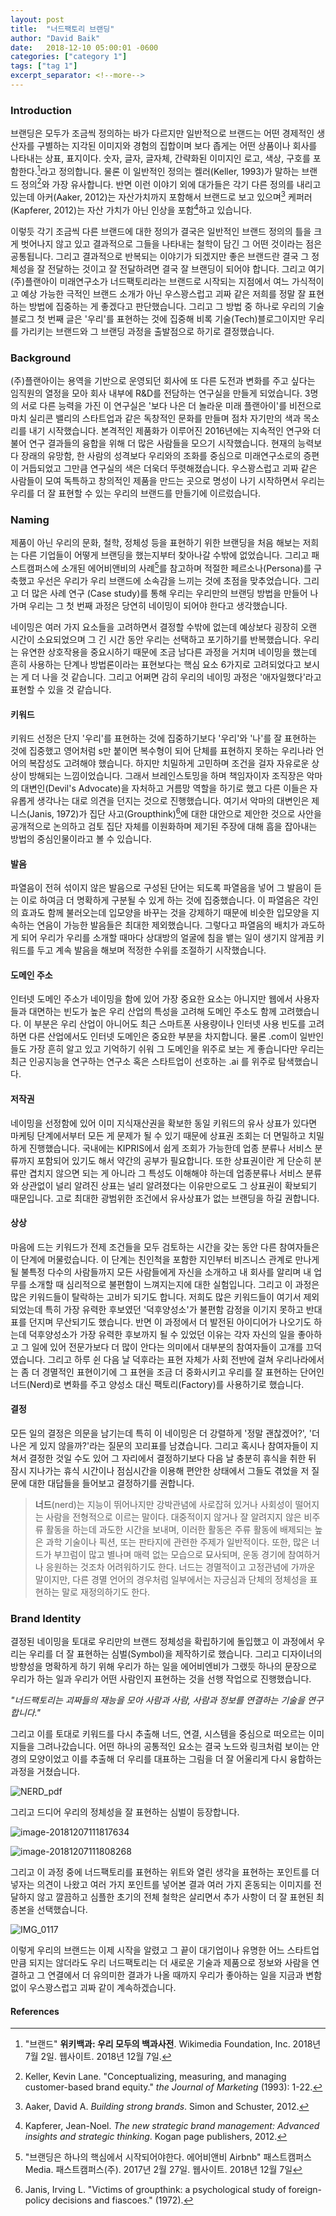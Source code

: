 ```yaml
---
layout: post
title:  "너드팩토리 브랜딩"
author: "David Baik"
date:   2018-12-10 05:00:01 -0600
categories: ["category 1"]
tags: ["tag 1"]
excerpt_separator: <!--more-->
---
```


### Introduction

브랜딩은 모두가 조금씩 정의하는 바가 다르지만 일반적으로 브랜드는 어떤 경제적인 생산자를 구별하는 지각된 이미지와 경험의 집합이며 보다 좁게는 어떤 상품이나 회사를 나타내는 상표, 표지이다. 숫자, 글자, 글자체, 간략화된 이미지인 로고, 색상, 구호를 포함한다.[^1]라고 정의합니다. 물론 이 일반적인 정의는 켈러(Keller, 1993)가 말하는 브랜드 정의[^2]와 가장 유사합니다. 반면 이런 이야기 외에 대가들은 각기 다른 정의를 내리고 있는데 아커(Aaker, 2012)는 자산가치까지 포함해서 브랜드로 보고 있으며[^3] 케퍼러(Kapferer, 2012)는 자산 가치가 아닌 인상을 포함[^4]하고 있습니다.

<!--more-->

이렇듯 각기 조금씩 다른 브랜드에 대한 정의가 결국은 일반적인 브랜드 정의의 틀을 크게 벗어나지 않고 있고 결과적으로 그들을 나타내는 철학이 담긴 그 어떤 것이라는 점은 공통됩니다. 그리고 결과적으로 반복되는 이야기가 되겠지만 좋은 브랜드란 결국 그 정체성을 잘 전달하는 것이고 잘 전달하려면 결국 잘 브랜딩이 되어야 합니다. 그리고 여기 (주)플랜아이 미래연구소가 너드팩토리라는 브랜드로 시작되는 지점에서 여느 가식적이고 예상 가능한 극적인 브랜드 소개가 아닌 우스꽝스럽고 괴짜 같은 저희를 정말 잘 표현하는 방법에 집중하는 게 좋겠다고 판단했습니다. 그리고 그 방법 중 하나로 우리의 기술 블로그 첫 번째 글은 '우리'를 표현하는 것에 집중해 비록 기술(Tech)블로그이지만 우리를 가리키는 브랜드와 그 브랜딩 과정을 출발점으로 하기로 결정했습니다.

### Background

(주)플랜아이는 용역을 기반으로 운영되던 회사에 또 다른 도전과 변화를 주고 싶다는 임직원의 열정을 모아 회사 내부에 R&D를 전담하는 연구실을 만들게 되었습니다. 3명의 서로 다른 능력을 가진 이 연구실은 '보다 나은 더 놀라운 미래 플랜아이'를 비전으로 마치 실리콘 밸리의 스타트업과 같은 독창적인 문화를 만들며 점차 자기만의 색과 목소리를 내기 시작했습니다. 본격적인 제품화가 이루어진 2016년에는 지속적인 연구와 더불어 연구 결과들의 융합을 위해 더 많은 사람들을 모으기 시작했습니다. 현재의 능력보다 장래의 유망함, 한 사람의 성격보다 우리와의 조화를 중심으로 미래연구소로의 증편이 거듭되었고 그만큼 연구실의 색은 더욱더 뚜렷해졌습니다. 우스꽝스럽고 괴짜 같은 사람들이 모여 독특하고 창의적인 제품을 만드는 곳으로 명성이 나기 시작하면서 우리는 우리를 더 잘 표현할 수 있는 우리의 브랜드를 만들기에 이르렀습니다.

### Naming

제품이 아닌 우리의 문화, 철학, 정체성 등을 표현하기 위한 브랜딩을 처음 해보는 저희는 다른 기업들이 어떻게 브랜딩을 했는지부터 찾아나갈 수밖에 없었습니다. 그리고 패스트캠퍼스에 소개된 에어비앤비의 사례[^5]를 참고하며 적절한 페르소나(Persona)를 구축했고 우선은 우리가 우리 브랜드에 소속감을 느끼는 것에 초점을 맞추었습니다. 그리고 더 많은 사례 연구 (Case study)를 통해 우리는 우리만의 브랜딩 방법을 만들어 나가며 우리는 그 첫 번째 과정은 당연히 네이밍이 되어야 한다고 생각했습니다.

네이밍은 여러 가지 요소들을 고려하면서 결정할 수밖에 없는데 예상보다 굉장히 오랜 시간이 소요되었으며 그 긴 시간 동안 우리는 선택하고 포기하기를 반복했습니다. 우리는 유연한 상호작용을 중요시하기 때문에 조금 남다른 과정을 거치며 네이밍을 했는데 흔히 사용하는 단계나 방법론이라는 표현보다는 핵심 요소 6가지로 고려되었다고 보시는 게 더 나을 것 같습니다. 그리고 어쩌면 감히 우리의 네이밍 과정은 '애자일했다'라고 표현할 수 있을 것 같습니다.

#### 키워드

키워드 선정은 단지 '우리'를 표현하는 것에 집중하기보다 '우리'와 '나'를 잘 표현하는 것에 집중했고 영어처럼 s만 붙이면 복수형이 되어 단체를 표현하지 못하는 우리나라 언어의 복잡성도 고려해야 했습니다. 하지만 치밀하게 고민하며 조건을 걸자 자유로운 상상이 방해되는 느낌이었습니다. 그래서 브레인스토밍을 하며 책임자이자 조직장은 악마의 대변인(Devil's Advocate)을 자처하고 거름망 역할을 하기로 했고 다른 이들은 자유롭게 생각나는 대로 의견을 던지는 것으로 진행했습니다. 여기서 악마의 대변인은 제니스(Janis, 1972)가 집단 사고(Groupthink)[^6]에 대한 대안으로 제안한 것으로 사안을 공개적으로 논의하고 검토 집단 자체를 이원화하며 제기된 주장에 대해 흠을 잡아내는 방법의 중심인물이라고 볼 수 있습니다.

#### 발음

파열음이 전혀 섞이지 않은 발음으로 구성된 단어는 되도록 파열음을 넣어 그 발음이 듣는 이로 하여금 더 명확하게 구분될 수 있게 하는 것에 집중했습니다. 이 파열음은 각인의 효과도 함께 불러오는데 입모양을 바꾸는 것을 강제하기 때문에 비슷한 입모양을 지속하는 연음이 가능한 발음들은 최대한 제외했습니다. 그렇다고 파열음의 배치가 과도하게 되어 우리가 우리를 소개할 때마다 상대방의 얼굴에 침을 뱉는 일이 생기지 않게끔 키워드를 두고 계속 발음을 해보며 적정한 수위를 조절하기 시작했습니다.

#### 도메인 주소

인터넷 도메인 주소가 네이밍을 함에 있어 가장 중요한 요소는 아니지만 웹에서 사용자들과 대면하는 빈도가 높은 우리 산업의 특성을 고려해 도메인 주소도 함께 고려했습니다. 이 부분은 우리 산업이 아니어도 최근 스마트폰 사용량이나 인터넷 사용 빈도를 고려하면 다른 산업에서도 인터넷 도메인은 중요한 부분을 차지합니다. 물론 .com이 일반인들도 가장 흔히 알고 있고 기억하기 쉬워 그 도메인을 위주로 보는 게 좋습니다만 우리는 최근 인공지능을 연구하는 연구소 혹은 스타트업이 선호하는 .ai 를 위주로 탐색했습니다.  

#### 저작권

네이밍을 선정함에 있어 이미 지식재산권을 확보한 동일 키워드의 유사 상표가 있다면 마케팅 단계에서부터 모든 게 문제가 될 수 있기 때문에 상표권 조회는 더 면밀하고 치밀하게 진행했습니다. 국내에는 KIPRIS에서 쉽게 조회가 가능한데 업종 분류나 서비스 분류까지 포함되어 있기도 해서 약간의 공부가 필요합니다. 또한 상표권이란 게 단순히 분류만 겹치지 않으면 되는 게 아니라 그 특성도 이해해야 하는데 업종분류나 서비스 분류와 상관없이 널리 알려진 상표는 널리 알려졌다는 이유만으로도 그 상표권이 확보되기 때문입니다. 고로 최대한 광범위한 조건에서 유사상표가 없는 브랜딩을 하길 권합니다.

#### 상상

마음에 드는 키워드가 전제 조건들을 모두 검토하는 시간을 갖는 동안 다른 참여자들은 이 단계에 머물렀습니다. 이 단계는 친인척을 포함한 지인부터 비즈니스 관계로 만나게 될 불특정 다수의 사람들까지 모든 사람들에게 자신을 소개하고 내 회사를 알리며 내 업무를 소개할 때 심리적으로 불편함이 느껴지는지에 대한 실험입니다. 그리고 이 과정은 많은 키워드들이 탈락하는 고비가 되기도 합니다. 저희도 많은 키워드들이 여기서 제외되었는데 특히 가장 유력한 후보였던 '덕후양성소'가 불편함 감정을 이기지 못하고 반대표를 던지며 무산되기도 했습니다. 반면 이 과정에서 더 발전된 아이디어가 나오기도 하는데 덕후양성소가 가장 유력한 후보까지 될 수 있었던 이유는 각자 자신의 일을 좋아하고 그 일에 있어 전문가보다 더 많이 안다는 의미에서 대부분의 참여자들이 고개를 끄덕였습니다. 그리고 하루 쉰 다음 날 덕후라는 표현 자체가 사회 전반에 걸쳐 우리나라에서는 좀 더 경멸적인 표현이기에 그 표현을 조금 더 중화시키고 우리를 잘 표현하는 단어인 너드(Nerd)로 변화를 주고 양성소 대신 팩토리(Factory)를 사용하기로 했습니다. 

#### 결정

모든 일의 결정은 의문을 남기는데 특히 이 네이밍은 더 강렬하게 '정말 괜찮겠어?', '더 나은 게 있지 않을까?'라는 질문의 꼬리표를 남겼습니다. 그리고 혹시나 참여자들이 지쳐서 결정한 것일 수도 있어 그 자리에서 결정하기보다 다음 날 충분히 휴식을 취한 뒤 잠시 지나가는 휴식 시간이나 점심시간을 이용해 편안한 상태에서 그들도 겪었을 저 질문에 대한 대답들을 들어보고 결정하기를 권합니다.

> **너드**(nerd)는 지능이 뛰어나지만 강박관념에 사로잡혀 있거나 사회성이 떨어지는 사람을 전형적으로 이르는 말이다. 대중적이지 않거나 잘 알려지지 않은 비주류 활동을 하는데 과도한 시간을 보내며, 이러한 활동은 주류 활동에 배제되는 높은 과학 기술이나 픽션, 또는 판타지에 관련한 주제가 일반적이다. 또한, 많은 너드가 부끄럼이 많고 별나며 매력 없는 모습으로 묘사되며, 운동 경기에 참여하거나 응원하는 것조차 어려워하기도 한다. 너드는 경멸적이고 고정관념에 가까운 말이지만, 다른 경멸 언어의 경우처럼 일부에서는 자긍심과 단체의 정체성을 표현하는 말로 재정의하기도 한다.

### Brand Identity

결정된 네이밍을 토대로 우리만의 브랜드 정체성을 확립하기에 돌입했고 이 과정에서 우리는 우리를 더 잘 표현하는 심벌(Symbol)을 제작하기로 했습니다. 그리고 디자이너의 방향성을 명확하게 하기 위해 우리가 하는 일을 에어비엔비가 그랬듯 하나의 문장으로 우리가 하는 일과 우리가 어떤 사람인지 표현하는 것을 선행 작업으로 진행했습니다.

*"너드팩토리는 괴짜들의 재능을 모아 사람과 사람, 사람과 정보를 연결하는 기술을 연구합니다."*

그리고 이를 토대로 키워드를 다시 추출해 너드, 연결, 시스템을 중심으로 떠오르는 이미지들을 그려나갔습니다. 어떤 하나의 공통적인 요소는 결국 노드와 링크처럼 보이는 안경의 모양이었고 이를 추출해 더 우리를 대표하는 그림을 더 잘 어울리게 다시 융합하는 과정을 거쳤습니다. 

![NERD_pdf](/assets/images/2018-12-11/img1.png)

그리고 드디어 우리의 정체성을 잘 표현하는 심벌이 등장합니다.

![image-20181207111817634](/assets/images/2018-12-11/img2.png)

![image-20181207111808268](/assets/images/2018-12-11/img3.png)

그리고 이 과정 중에 너드팩토리를 표현하는 위트와 열린 생각을 표현하는 포인트를 더 넣자는 의견이 나왔고 여러 가지 포인트를 넣어본 결과 여러 가지 혼동되는 이미지를 전달하지 않고 깔끔하고 심플한 초기의 전체 철학은 살리면서 추가 사항이 더 잘 표현된 최종본을 선택했습니다. 

![IMG_0117](/assets/images/2018-12-11/img4.png) 

이렇게 우리의 브랜드는 이제 시작을 알렸고 그 끝이 대기업이나 유명한 어느 스타트업만큼 되지는 않더라도 우리 너드팩토리는 더 새로운 기술과 제품으로 정보와 사람을 연결하고 그 연결에서 더 유의미한 결과가 나올 때까지 우리가 좋아하는 일을 지금과 변함없이 우스꽝스럽고 괴짜 같이 계속하겠습니다.

#### References

[^1]: "브랜드" **위키백과: 우리 모두의 백과사전**. Wikimedia Foundation, Inc. 2018년 7월 2일. 웹사이트. 2018년 12월 7일.
[^2]: Keller, Kevin Lane. "Conceptualizing, measuring, and managing customer-based brand equity." *the Journal of Marketing* (1993): 1-22. 
[^3]: Aaker, David A. *Building strong brands*. Simon and Schuster, 2012.
[^4]: Kapferer, Jean-Noel. *The new strategic brand management: Advanced insights and strategic thinking*. Kogan page publishers, 2012.
[^5]: "브랜딩은 하나의 핵심에서 시작되어야한다. 에어비앤비 Airbnb" 패스트캠퍼스 Media. 패스트캠퍼스(주). 2017년 2월 27일. 웹사이트. 2018년 12월 7일
[^6]: Janis, Irving L. "Victims of groupthink: a psychological study of foreign-policy decisions and fiascoes." (1972). 